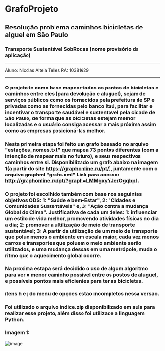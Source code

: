 # GrafoProjeto
## Resolução problema caminhos bicicletas de alguel em São Paulo
### Transporte Sustentável SobRodas (nome provisório da aplicação)
_____________________________________________________________________
Aluno: Nicolas Alteia Telles
RA: 10381629
_____________________________________________________________________
### O projeto te como base mapear todos os pontos de bicicletas e caminhos entre eles (para devolução e aluguel), sejam de serviços públicos como os fornecidos pela prefeitura de SP e privadas como as fornecidas pelo banco Itaú, para facilitar e incentivar o transporte saudável e sustentavel pela cidade de São Paulo, de forma que as bicicletas estejam melhor localizadas e o usuário consiga acessar a mais próxima assim como as empresas posicioná-las melhor.
### Nesta primeira etapa foi feito um grafo baseado no arquivo "estações_nomes.txt" que mapea 73 pontos diferentes (com a intenção de mapear mais no futuro), e seus respectivos caminhos entre si. Disponibilizado um grafo abaixo na imagem 1(a partir do site https://graphonline.ru/pt/), juntamente com o arquivo graphml "grafo.xml" Link para acesso: http://graphonline.ru/pt/?graph=LMMgxyYJerOgqbpl .
### O projeto foi escolhido também com base nos seguintes objetivos ODS: 1: "Saúde e bem-Estar", 2: "Cidades e Comunidades Sustentáveis" e, 3: "Ação contra a mudança Global do Clima". Justificativa de cada um deles: 1: influenciar um estilo de vida melhor, promovendo atividades físicas no dia a dia; 2: promover a ultilização de meio de transporte sustentável; 3: A partir da utilização de um meio de transporte que polue menos o ambiente em escala maior, cada vez menos carros e transportes que poluem o meio ambiente serão utilizados, e uma mudança dessas em uma metrópole, muda o ritmo que o aquecimento global ocorre.
### Na proxima estapa será decidido o uso de algum algoritmo para ver o menor caminho possível entre os postos de aluguel, e possíveis pontos mais eficientes para ter as bicicletas.
### itens h e j do menu de opções estão incompletos nessa versão.
### Foi utilizado o arquivo indice.zip disponibilizado em aula para realizar esse projeto, além disso foi utilizade a linguagem Python.

### Imagem 1:
![image](https://github.com/NicolasAltt/GrafoProjeto/assets/101070201/cf0b5d49-a046-4a0e-8acd-bc7a54a87cd9)
